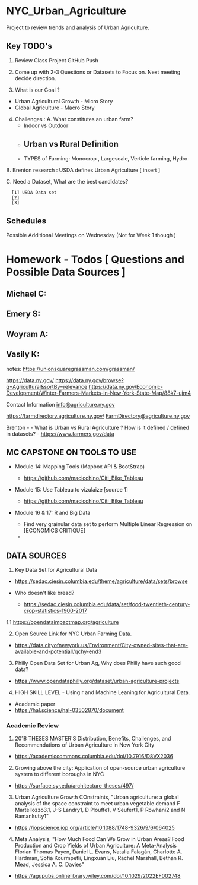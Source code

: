 # NYC_Urban_Agriculture
Project to review trends and analysis of Urban Agriculture.


## Key TODO's

1. Review Class Project GitHub Push 

2. Come up with 2-3 Questions or Datasets to Focus on. Next meeting decide direction. 

3. What is our Goal ? 
  -  Urban Agricultural Growth - Micro Story 
  -  Global Agriculture - Macro Story 

4. Challenges : 
  A. What constitutes an urban farm? 
      - Indoor vs Outdoor
      - Urban vs Rural Definition 
        - 
      - TYPES of Farming: Monocrop , Largescale, Verticle farming, Hydro
      
  B. Brenton research : USDA defines Urban Agriculture [ insert ] 
  
  C. Need a Dataset, What are the best candidates? 
  
      [1] USDA Data set 
      [2] 
      [3] 


## Schedules

Possible Additional Meetings on Wednesday (Not for Week 1 though ) 


# Homework - Todos [ Questions and Possible Data Sources ] 

## Michael C:


## Emery S:


## Woyram A:


## Vasily K: 

notes:
https://unionsquaregrassman.com/grassman/

https://data.ny.gov/
https://data.ny.gov/browse?q=Agricultural&sortBy=relevance
https://data.ny.gov/Economic-Development/Winter-Farmers-Markets-in-New-York-State-Map/88k7-ujm4

Contact Information	info@agriculture.ny.gov

https://farmdirectory.agriculture.ny.gov/
FarmDirectory@agriculture.ny.gov


Brenton - 
    - What is Urban vs Rural Agriculture ? How is it defined / defined in datasets? 
    - https://www.farmers.gov/data


## MC CAPSTONE ON TOOLS TO USE

- Module 14: Mapping Tools (Mapbox API & BootStrap)
  - https://github.com/macicchino/Citi_Bike_Tableau

- Module 15: Use Tableau to vizulaize [source 1]
  - https://github.com/macicchino/Citi_Bike_Tableau

- Module 16 & 17: R and Big Data
  - Find very grainular data set to perform Multiple Linear Regression on [ECONOMICS CRITIQUE]
  - 

## DATA SOURCES

1. Key Data Set for Agricultural Data
  - https://sedac.ciesin.columbia.edu/theme/agriculture/data/sets/browse

  - Who doesn't like bread? 
    - https://sedac.ciesin.columbia.edu/data/set/food-twentieth-century-crop-statistics-1900-2017

1.1 https://opendataimpactmap.org/agriculture



2. Open Source Link for NYC Urban Farming Data. 
  - https://data.cityofnewyork.us/Environment/City-owned-sites-that-are-available-and-potentiall/qchy-end3
  
  
3. Philly Open Data Set for Urban Ag, Why does Philly have such good data?
 - https://www.opendataphilly.org/dataset/urban-agriculture-projects
 
 
4. HIGH SKILL LEVEL - Using r and Machine Leaning for Agricultural Data. 
- Academic paper
- https://hal.science/hal-03502870/document

### Academic Review

1. 2018 THESES MASTER'S Distribution, Benefits, Challenges, and Recommendations of Urban Agriculture in New York City 
  - https://academiccommons.columbia.edu/doi/10.7916/D8VX2036
2. Growing above the city: Application of open-source urban agriculture system to different boroughs in NYC
  - https://surface.syr.edu/architecture_theses/497/

3. Urban Agriculture Growth COnstraints, "Urban agriculture: a global analysis of the space constraint to meet urban vegetable demand
F Martellozzo3,1, J-S Landry1, D Plouffe1, V Seufert1, P Rowhani2 and N Ramankutty1"
  - https://iopscience.iop.org/article/10.1088/1748-9326/9/6/064025

4. Meta Analysis, "How Much Food Can We Grow in Urban Areas? Food Production and Crop Yields of Urban Agriculture: A Meta-Analysis
Florian Thomas Payen, Daniel L. Evans, Natalia Falagán, Charlotte A. Hardman, Sofia Kourmpetli, Lingxuan Liu, Rachel Marshall, Bethan R. Mead, Jessica A. C. Davies"
  - https://agupubs.onlinelibrary.wiley.com/doi/10.1029/2022EF002748
